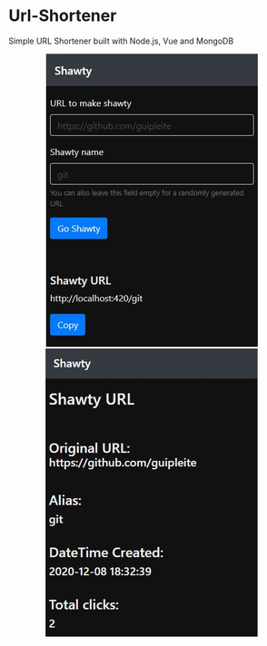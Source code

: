 # Url-Shortener
Simple URL Shortener  built with Node.js, Vue and MongoDB

<p align="center"><img src="./form.JPG" /> <img src="./urldata.JPG" /></p>

